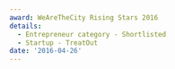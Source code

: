 ```yaml
---
award: WeAreTheCity Rising Stars 2016
details:
  - Entrepreneur category - Shortlisted
  - Startup - TreatOut
date: '2016-04-26'
---
```

